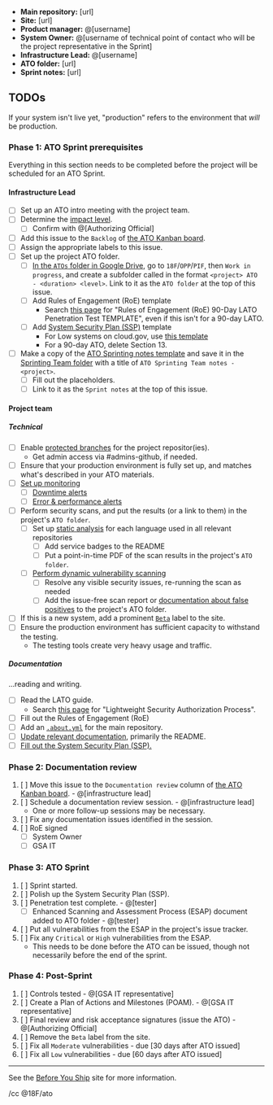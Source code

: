 * **Main repository:** [url]
* **Site:** [url]
* **Product manager:** @[username]
* **System Owner:** @[username of technical point of contact who will be the project representative in the Sprint]
* **Infrastructure Lead:** @[username]
* **ATO folder:** [url]
* **Sprint notes:** [url]

## TODOs

If your system isn't live yet, "production" refers to the environment that _will_ be production.

### Phase 1: ATO Sprint prerequisites

Everything in this section needs to be completed before the project will be scheduled for an ATO Sprint.

#### Infrastructure Lead

- [ ] Set up an ATO intro meeting with the project team.
- [ ] Determine the [impact level](https://before-you-ship.18f.gov/ato/levels/).
    * [ ] Confirm with @[Authorizing Official]
- [ ] Add this issue to the `Backlog` of [the ATO Kanban board](https://github.com/18F/Infrastructure/projects/1).
- [ ] Assign the appropriate labels to this issue.
- [ ] Set up the project ATO folder.
    - [ ] [In the `ATOs` folder in Google Drive](https://drive.google.com/a/gsa.gov/folderview?id=0BynIxtx-CfkdckljM3BPSkdQT1U&usp=sharing), go to `18F`/`OPP`/`PIF`, then `Work in progress`, and create a subfolder called in the format `<project> ATO - <duration> <level>`. Link to it as the `ATO folder` at the top of this issue.
    - [ ] Add Rules of Engagement (RoE) template
        * Search [this page](https://insite.gsa.gov/portal/content/627238) for "Rules of Engagement (RoE) 90-Day LATO Penetration Test TEMPLATE", even if this isn't for a 90-day LATO.
    - [ ] Add [System Security Plan (SSP)](https://before-you-ship.18f.gov/ato/ssp/) template
        * For Low systems on cloud.gov, use [this template](https://docs.google.com/a/gsa.gov/document/d/1tVbH39TFfvSaBbjWfLaR3GLOuvsLuhLFJ75xKowEV5c/edit?usp=sharing)
        * For a 90-day ATO, delete Section 13.
- [ ] Make a copy of the [ATO Sprinting notes template](https://docs.google.com/document/d/1EdcNyE1kkQve3tHyiV1QIRWNOBlTeh33lAbX0h4h18M/edit) and save it in the [Sprinting Team folder](https://drive.google.com/drive/folders/0B2tmNhXsZ-EyVkVra21NTmc0U00?usp=sharing) with a title of `ATO Sprinting Team notes - <project>`.
    - [ ] Fill out the placeholders.
    - [ ] Link to it as the `Sprint notes` at the top of this issue.

#### Project team

##### Technical

- [ ] Enable [protected branches](https://help.github.com/articles/about-protected-branches/) for the project repositor(ies).
    * Get admin access via #admins-github, if needed.
- [ ] Ensure that your production environment is fully set up, and matches what's described in your ATO materials.
- [ ] [Set up monitoring](https://before-you-ship.18f.gov/infrastructure/monitoring/)
    * [ ] [Downtime alerts](https://before-you-ship.18f.gov/infrastructure/monitoring/#downtime)
    * [ ] [Error & performance alerts](https://before-you-ship.18f.gov/infrastructure/monitoring/#errors--performance-problems)
- [ ] Perform security scans, and put the results (or a link to them) in the project's `ATO folder`.
    * [ ] Set up [static analysis](https://before-you-ship.18f.gov/security/static-analysis/) for each language used in all relevant repositories
        * [ ] Add service badges to the README
        * [ ] Put a point-in-time PDF of the scan results in the project's `ATO folder`.
    * [ ] [Perform dynamic vulnerability scanning](https://before-you-ship.18f.gov/security/dynamic-scanning/)
        * [ ] Resolve any visible security issues, re-running the scan as needed
        * [ ] Add the issue-free scan report or [documentation about false positives](https://before-you-ship.18f.gov/security/dynamic-scanning/#caveats) to the project's ATO folder.
- [ ] If this is a new system, add a prominent [`Beta`](https://18f.gsa.gov/dashboard/stages/) label to the site.
- [ ] Ensure the production environment has sufficient capacity to withstand the testing.
    * The testing tools create very heavy usage and traffic.

##### Documentation

...reading and writing.

- [ ] Read the LATO guide<!-- unless not doing a LATO -->.
    * Search [this page](https://insite.gsa.gov/portal/content/627230) for "Lightweight Security Authorization Process".
- [ ] Fill out the Rules of Engagement (RoE)
- [ ] Add an [`.about.yml`](https://github.com/18F/about_yml) for the main repository.
- [ ] [Update relevant documentation](https://before-you-ship.18f.gov/ato/tips/), primarily the README.
- [ ] [Fill out the System Security Plan (SSP).](https://before-you-ship.18f.gov/ato/ssp/)

### Phase 2: Documentation review

1. [ ] Move this issue to the `Documentation review` column of [the ATO Kanban board](https://github.com/18F/Infrastructure/projects/1). - @[infrastructure lead]
1. [ ] Schedule a documentation review session. - @[infrastructure lead]
    * One or more follow-up sessions may be necessary.
1. [ ] Fix any documentation issues identified in the session.
1. [ ] RoE signed
    * [ ] System Owner
    * [ ] GSA IT

### Phase 3: ATO Sprint

1. [ ] Sprint started.
1. [ ] Polish up the System Security Plan (SSP).
1. [ ] Penetration test complete. - @[tester]
    * [ ] Enhanced Scanning and Assessment Process (ESAP) document added to ATO folder - @[tester]
1. [ ] Put all vulnerabilities from the ESAP in the project's issue tracker.
1. [ ] Fix any `Critical` or `High` vulnerabilities from the ESAP.
    * This needs to be done before the ATO can be issued, though not necessarily before the end of the sprint.

### Phase 4: Post-Sprint

1. [ ] Controls tested - @[GSA IT representative]
1. [ ] Create a Plan of Actions and Milestones (POAM). - @[GSA IT representative]
1. [ ] Final review and risk acceptance signatures (issue the ATO) - @[Authorizing Official]
1. [ ] Remove the `Beta` label from the site.
1. [ ] Fix all `Moderate` vulnerabilities - due [30 days after ATO issued]
1. [ ] Fix all `Low` vulnerabilities - due [60 days after ATO issued]

---

See the [Before You Ship](https://before-you-ship.18f.gov/ato/) site for more information.

/cc @18F/ato
